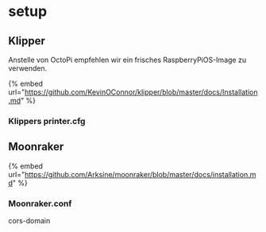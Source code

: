 # setup

## Klipper

Anstelle von OctoPi empfehlen wir ein frisches RaspberryPiOS-Image zu verwenden.

{% embed url="https://github.com/KevinOConnor/klipper/blob/master/docs/Installation.md" %}

### Klippers printer.cfg

## Moonraker

{% embed url="https://github.com/Arksine/moonraker/blob/master/docs/installation.md" %}

### Moonraker.conf

cors-domain

